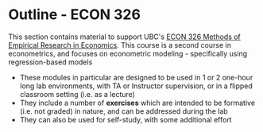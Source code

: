 # Outline - ECON 326

This section contains material to support UBC's [ECON 326 Methods of Empirical Research in Economics](https://courses.students.ubc.ca/cs/courseschedule?pname=subjarea&tname=subj-course&dept=ECON&course=326).  This course is a second course in econometrics, and focuses on econometric modeling - specifically using regression-based models
* These modules in particular are designed to be used in 1 or 2 one-hour long lab environments, with TA or Instructor supervision, or in a flipped classroom setting (i.e. as a lecture)
* They include a number of **exercises** which are intended to be formative (i.e. not graded) in nature, and can be addressed during the lab
* They can also be used for self-study, with some additional effort

